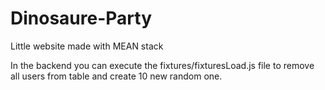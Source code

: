 # Dinosaure-Party
Little website made with MEAN stack

In the backend you can execute the fixtures/fixturesLoad.js file to remove all users from table and create 10 new random one.
